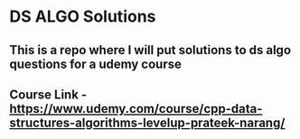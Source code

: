 # DS ALGO Solutions

## This is a repo where I will put solutions to ds algo questions for a udemy course

## Course Link - https://www.udemy.com/course/cpp-data-structures-algorithms-levelup-prateek-narang/